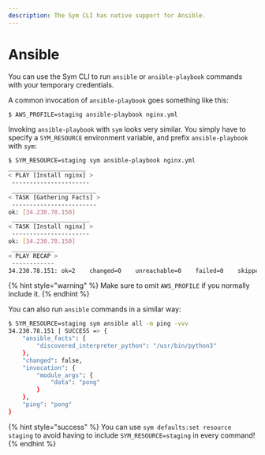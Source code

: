 ```yaml
---
description: The Sym CLI has native support for Ansible.
---
```


# Ansible

You can use the Sym CLI to run `ansible` or `ansible-playbook` commands with your temporary credentials.

A common invocation of `ansible-playbook` goes something like this:

```bash
$ AWS_PROFILE=staging ansible-playbook nginx.yml
```

Invoking `ansible-playbook` with `sym` looks very similar. You simply have to specify a `SYM_RESOURCE` environment variable, and prefix `ansible-playbook` with `sym`:

```bash
$ SYM_RESOURCE=staging sym ansible-playbook nginx.yml
______________________
< PLAY [Install nginx] >
 ----------------------
 ________________________
< TASK [Gathering Facts] >
 ------------------------
ok: [34.230.78.150]
 ______________________
< TASK [Install nginx] >
 ----------------------
ok: [34.230.78.150]
 ____________
< PLAY RECAP >
 ------------
34.230.78.151: ok=2    changed=0    unreachable=0    failed=0    skipped=0    rescued=0    ignored=0
```

{% hint style="warning" %}
Make sure to omit `AWS_PROFILE` if you normally include it.
{% endhint %}

You can also run `ansible` commands in a similar way:

```bash
$ SYM_RESOURCE=staging sym ansible all -m ping -vvv
34.230.78.151 | SUCCESS => {
    "ansible_facts": {
        "discovered_interpreter_python": "/usr/bin/python3"
    },
    "changed": false,
    "invocation": {
        "module_args": {
            "data": "pong"
        }
    },
    "ping": "pong"
}
```

{% hint style="success" %}
You can use `sym defaults:set resource staging` to avoid having to include `SYM_RESOURCE=staging` in every command!
{% endhint %}

